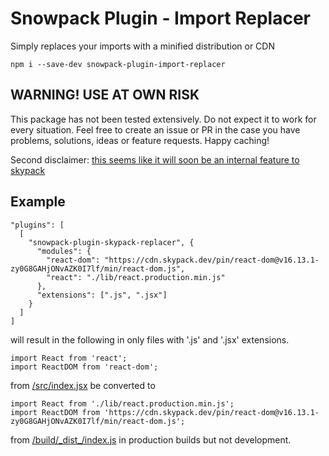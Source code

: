 # Snowpack Plugin - Import Replacer

Simply replaces your imports with a minified distribution or CDN

`npm i --save-dev snowpack-plugin-import-replacer`

## WARNING! USE AT OWN RISK

This package has not been tested extensively. Do not expect it to work for every situation. Feel free to create an issue or PR in the case you have problems, solutions, ideas or feature requests. Happy caching!

Second disclaimer: [this seems like it will soon be an internal feature to skypack](https://docs.skypack.dev/plugins)

## Example

```
"plugins": [
  [
    "snowpack-plugin-skypack-replacer", {
      "modules": {
        "react-dom": "https://cdn.skypack.dev/pin/react-dom@v16.13.1-zy0G8GAHjONvAZK0I7lf/min/react-dom.js",
        "react": "./lib/react.production.min.js"
      },
      "extensions": [".js", ".jsx"]
    }
  ]
]
```
will result in the following in only files with '.js' and '.jsx' extensions.

```
import React from 'react';
import ReactDOM from 'react-dom';
```
from [/src/index.jsx](https://github.com/HexaField/snowpack-plugin-import-replacer/blob/e4776e6f842c74959c83f758095a8494d4ac205c/test/src/index.jsx#L1) be converted to

```
import React from './lib/react.production.min.js';
import ReactDOM from 'https://cdn.skypack.dev/pin/react-dom@v16.13.1-zy0G8GAHjONvAZK0I7lf/min/react-dom.js';
```

from [/build/\_dist_/index.js](https://github.com/HexaField/snowpack-plugin-import-replacer/blob/e4776e6f842c74959c83f758095a8494d4ac205c/test/build/_dist_/index.js#L4) in production builds but not development.
